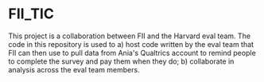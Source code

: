 # FII_TIC


This project is a collaboration between FII and the Harvard eval team. The code in this repository is used to 
a) host code written by the eval team that FII can then use to pull data from Ania's Qualtrics account to remind people to complete the survey and pay them when they do;
b) collaborate in analysis across the eval team members. 
